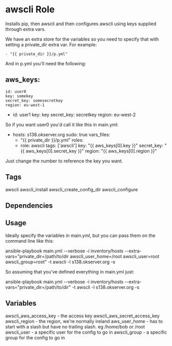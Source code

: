 # awscli Role

Installs pip, then awscli and then configures awscli using keys supplied through extra vars.

We have an extra store for the variables so you need to specify that with setting a private_dir extra var.  For example:

    - "{{ private_dir }}/p.yml"

And in p.yml you'll need the following:

aws_keys:
  - 
    id: user0
    key: somekey
    secret_key: somesecretkey
    region: eu-west-1
  - 
    id: user1
    key: key
    secret_key: secretkey
    region: eu-west-2


So if you want user0 you'd call it like this in main.yml:

- hosts: s138.okserver.org
  sudo: true
  vars_files:
    - "{{ private_dir }}/p.yml"
  roles:
    - role: awscli
      tags: ['awscli']
      key: "{{ aws_keys[0].key }}"
      secret_key: "{{ aws_keys[0].secret_key }}"
      region: "{{ aws_keys[0].region }}"
      


Just change the number to reference the key you want.



## Tags

awscli
awscli_install
awscli_create_config_dir
awscli_configure

## Dependencies

## Usage

Ideally specify the variables in main.yml, but you can pass them on the command line like this:

ansible-playbook main.yml --verbose -i inventory/hosts --extra-vars="private_dir=/path/to/dir awscli_user_home=/root awscli_user=root awscli_group=root" -t awscli -l s138.okserver.org -s

So assuming that you've defined everything in main.yml just:

ansible-playbook main.yml --verbose -i inventory/hosts --extra-vars="private_dir=/path/to/dir" -t awscli -l s138.okserver.org -s

## Variables

awscli_aws_access_key - the access key
awscli_aws_secret_access_key
awscli_region - the region, we're normally ireland
aws_user_home - has to start with a slash but have no trailing slash.  eg /home/bob or /root
awscli_user - a specific user for the config to go in
awscli_group - a specific group for the config to go in

